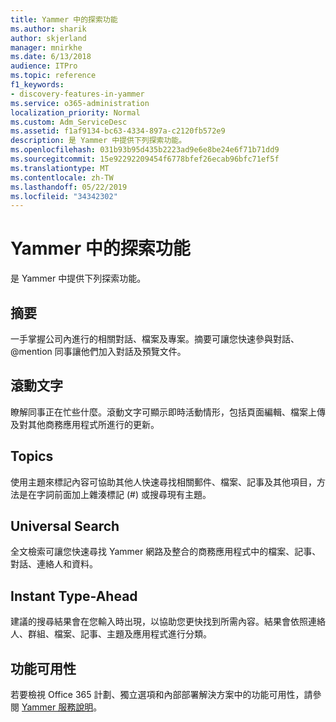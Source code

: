 ```yaml
---
title: Yammer 中的探索功能
ms.author: sharik
author: skjerland
manager: mnirkhe
ms.date: 6/13/2018
audience: ITPro
ms.topic: reference
f1_keywords:
- discovery-features-in-yammer
ms.service: o365-administration
localization_priority: Normal
ms.custom: Adm_ServiceDesc
ms.assetid: f1af9134-bc63-4334-897a-c2120fb572e9
description: 是 Yammer 中提供下列探索功能。
ms.openlocfilehash: 031b93b95d435b2223ad9e6e8be24e6f71b71dd9
ms.sourcegitcommit: 15e92292209454f6778bfef26ecab96bfc71ef5f
ms.translationtype: MT
ms.contentlocale: zh-TW
ms.lasthandoff: 05/22/2019
ms.locfileid: "34342302"
---
```

# <a name="discovery-features-in-yammer"></a>Yammer 中的探索功能

是 Yammer 中提供下列探索功能。
  
## <a name="feeds"></a>摘要
<a name="bkmk_Feeds"> </a>

一手掌握公司內進行的相關對話、檔案及專案。摘要可讓您快速參與對話、@mention 同事讓他們加入對話及預覽文件。
  
## <a name="ticker"></a>滾動文字
<a name="bkmk_Ticker"> </a>

瞭解同事正在忙些什麼。滾動文字可顯示即時活動情形，包括頁面編輯、檔案上傳及對其他商務應用程式所進行的更新。
  
## <a name="topics"></a>Topics
<a name="bkmk_Topics"> </a>

使用主題來標記內容可協助其他人快速尋找相關郵件、檔案、記事及其他項目，方法是在字詞前面加上雜湊標記 (#) 或搜尋現有主題。
  
## <a name="universal-search"></a>Universal Search
<a name="bkmk_UniversalSearch"> </a>

全文檢索可讓您快速尋找 Yammer 網路及整合的商務應用程式中的檔案、記事、對話、連絡人和資料。
  
## <a name="instant-type-ahead"></a>Instant Type-Ahead
<a name="bkmk_InstantTypeAhead"> </a>

建議的搜尋結果會在您輸入時出現，以協助您更快找到所需內容。結果會依照連絡人、群組、檔案、記事、主題及應用程式進行分類。
  
## <a name="feature-availability"></a>功能可用性
<a name="bkmk_InstantTypeAhead"> </a>

若要檢視 Office 365 計劃、獨立選項和內部部署解決方案中的功能可用性，請參閱 [Yammer 服務說明](yammer-service-description.md)。
  
  
